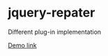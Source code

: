 # jquery-repater
Different plug-in implementation

[ Demo link](https://angarev.github.io/jquery-repater/)

